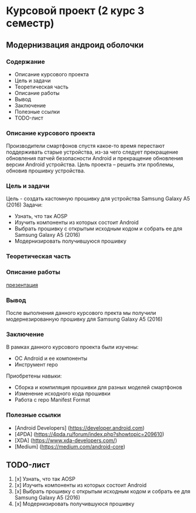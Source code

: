 # Курсовой проект (2 курс 3 семестр)

## Модернизвация андроид оболочки


### Содержание

* Описание курсового проекта
* Цель и задачи
* Теоретическая часть
* Описание работы
* Вывод
* Заключение
* Полезные ссылки
* TODO-лист

### Описание курсового проекта

Производители смартфонов спустя какое-то время перестают поддерживать старые устройства, из-за чего следует прекращение обновления патчей безопасности Android и прекращение обновления версии Android устройства. Цель проекта – решить эти проблемы, обновив прошивку устройства.

### Цель и задачи

Цель - создать кастомную прошивку для устройства Samsung Galaxy A5 (2016)
Задачи:
* Узнать, что так AOSP
* Изучить компоненты из которых состоит Android
* Выбрать прошивку с открытым исходным кодом и собрать ее для Samsung Galaxy A5 (2016)
* Модернизировать получившуюся прошивку

### Теоретическая часть 

### Описание работы 

[презентация](https://slides.com/dandelion4ik/deck)

### Вывод 

После выполнения данного курсового пректа мы получили модернезированную прошивку для Samsung Galaxy A5 (2016)

### Заключение

В рамках данного курсового проекта были изучены:
*	OC Android и ее компоненты
*	Инструмент repo

Приобретены навыки:
*	Сборка и компиляция прошивки для разных моделей смартфонов
*	Изменение исходного кода прошивки
*	Работа с repo Manifest Format

### Полезные ссылки

* [Android Developers] (https://developer.android.com)
* [4PDA] (https://4pda.ru/forum/index.php?showtopic=209610)
* [XDA] (https://www.xda-developers.com/)
* [Medium] (https://medium.com/android-core)

## TODO-лист

1. [x] Узнать, что так AOSP
2. [x] Изучить компоненты из которых состоит Android
3. [x] Выбрать прошивку с открытым исходным кодом и собрать ее для Samsung Galaxy A5 (2016)
4. [x] Модернизировать получившуюся прошивку
